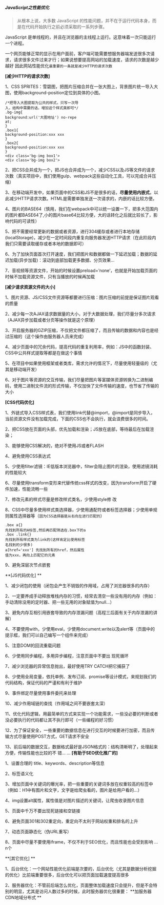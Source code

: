 #####  JavaScript之性能优化
> 从根本上说，大多数 JavaScript 的性能问题，并不在于运行代码本身，而是在代码开始执行之前必须采取的一系列步骤。

JavaScript 是单线程的，并且在浏览器的主线程上运行。这意味着一次只能运行一个进程。

一个网页能够正常的显示在用户面前，客户端可能需要想服务器端发送很多次请求，请求很多文件过来才行；如果说想要提高网站的加载速度，请求的次数是越少越好
因此网站性能优化`最重要的一条就是减少HTTP的请求次数`

 **[减少HTTP的请求次数]** 
 
1、CSS SPRITES：雪碧图，把图片压缩合并在一张大图上，背景图片统一导入大图，使用background­-position定位到具体的小图。
```
/*把导入大图提取为公共的样式，只写一次导
入，结构中需要的话，增加这个样式类即可*/
.bg-img{
background:url('大图地址') no-repe
at;
}
.box1{
background-position:xxx xxx
}
.box2{
background-position:xxx xxx
}
<div class='bg-img box1'>
<div class='bg-img box2'>

```
2、把CSS合并成为一个，把JS也合并成为一个，减少CSS以及JS等文件的请求次数（真实项目中，我们使用gulp、webpack这些自动化工具，可以完成合并压缩）


3、在移动端开发中，如果页面中的CSS和JS不是很多的话，**尽量使用内嵌式**，以此减少HTTP请求次数。HTML是需要单独发送一次请求的，内嵌的话比较方便。

4、图片的BASE64（慎用，我们在webpack中可以统一设置一下，把多大范围内的图片都BASE64了,小的图片base64比较方便，大的话转化之后就比较长了，影响代码的可读性）

5、把不需要经常更新的数据或者资源，进行304缓存或者进行本地存储(localStorage)，减少在一定时间段内重复向服务器发送HTTP请求（在此阶段内我们只需要读取缓存或者本地的数据即可）

6、为了加快页面首次打开速度，我们把图片和数据都做一下延迟加载；数据的延迟加载(异步加载)：滚动到底部加载更多数据、分页效果…

7、音视频等资源文件，开始的时候设置preload=’none’，也就是开始加载页面的时候不加载资源文件，只有当播放的时候再加载


**[减少请求资源文件的大小]**

1、图片资源、JS/CSS文件资源等都要进行压缩：图片压缩的前提是保证图片观看的质量

2、减少每一次AJAX请求数据量的大小，对于大数据处理，我们尽量分多次请求（AJAX异步加载或者分页等操作就是这个原理）

3、开启服务器的GZIP压缩，不仅把文件都压缩了，而且传输的数据和内容也是经过压缩的（这个操作由服务器人员来完成）

4、减少页面中的冗余代码，提高代码的重复利用率，例如：JS中的函数封装、CSS中公共样式提取等都是在做这个事情

5、在项目中如果使用框架或者类库，需求允许的情况下，尽量使用轻量级的（尤其是移动端开发）

6、对于图片等资源的交互传输，我们尽量把图片等富媒体资源转换为二进制编码，使用二进制文件流的形式传输，不仅加快了文件传输的速度，也节省了传输的大小

**[CSS代码优化]** 

1、外链式导入CSS样式表，我们使用link代替@import，@import是同步导入，当前资源文件没有加载完成，下面的CSS也不会执行，就会浪费很多的时间。

2、把CSS放在页面的头部，优先加载和渲染；JS放在底部，等待最后在加载渲染；

3、能够使用CSS解决的，绝对不使用JS或者FLASH

4、避免使用CSS表达式

5、少使用filter滤镜：IE低版本浏览器中，filter会阻止图片的渲染，使用滤镜消耗的性能较大

6、尽量使用transform变形来代替传统css样式的改变，因为transform开启了硬件加速，性能流畅一些

7、修改元素的样式尽量是修改样式类名，少使用style修
改

8、CSS中尽量多使用样式类选择器，少使用通配符或者标签选择器；少使用单规则属性选择器等（`因为CSS选择器是从右向左进行匹配的`）
```
.box a{}
先找到所有的A标签,然后再匹配筛选在.box下的a
.box .link{}
先找到所有样式类为link的(这样肯定比使用标签
名找到的少很多)
a[href='xxx'] 先找到所有的href，然后属性
值为xxx，再向上匹配它的元素
```
9、避免深层次节点嵌套

 **[JS代码优化] **
 
1、减少闭包的使用（闭包会产生不销毁的作用域，占用了浏览器很多的内存）

2、一定要养成手动释放堆栈内存的习惯，经常去清空一些没有用的内存（例如：手动清除没用的定时器、把一些无用的对象赋值为null…）

3、避免内存互相引用嵌套导致的内存泄漏问题（高程三后面有关于内存泄漏的讲解）

4、不要使用with，少使用eval，少使用document.write以及alert等（页面中的提示框，我们可以自己编写一个组件来完成）

5、注意DOM的回流重载问题

6、少使用同步编程，多用异步编程，注意页面中不要出
现死循环

7、减少浏览器的异常信息抛出，最好使用TRY CATCH把它捕获了

8、少使用全局变量，依托单例、发布订阅、promise等设计模式，来规划我们的代码结构，保证代码的严谨和有利于维护

9、事件绑定尽量使用事件委托来处理

10、减少作用域链的查找（作用域之间不要嵌套太深）

11、优化代码逻辑，用最简单的方式来实现一个功能需求，一些没必要的判断或者没必要执行的代码都让其不执行即可（一些编程的好习惯）

12、为了保证安全，一些重要的数据信息在进行交互的时候要进行加密，而且传输方式尽量使用POST方式，GET请求不安全

13、前后端的数据交互，数据格式最好是JSON格式的：结构清晰明了，处理起来方便，传输性能也比较的不
错…
…
 **[有助于SEO优化推广的]**
 
1、设置合理的 title、keywords、description等信息

2、标签语义化

3、增加页面中关键词的曝光率，把一些重要的关键词多放在权重较高的标签中（例如：H1中有图片和文字，文字是给爬虫看的，图片是给用户看的…）

4、img设置alt属性，属性值是对图片描述的关键词，让爬虫收录图片信息

5、页面中千万不要出现死链接和空链接

6、避免页面301和302重定向，重定向不太利于网站权重和排名的上升

7、动态页面静态化（伪URL重写）

8、页面中尽量不要使用iframe，不仅不利于SEO优化，而且性能也会受到影响
…
n个

 **[其它优化]  **
 
1、后台优化：一个网站性能优化前端是次要的，后台优化（尤其是数据分析挖掘的优化）比前端重要很多，后台优化可以把页面加载速度提高很多

2、服务器优化：不管前后端怎么优化，页面整体加载速度只会提升，但是不会特别的明显，尤其是访问人数过多的时候，此时服务器优化很重要： **加服务器 CDN地域分布式  **
